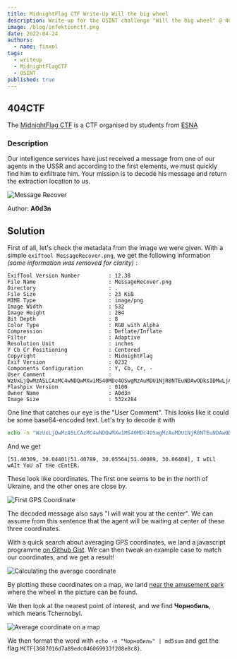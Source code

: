 ```yaml
---
title: MidnightFlag CTF Write-Up Will the big wheel
description: Write-up for the OSINT challenge "Will the big wheel" @ 404CTF 2022
image: /blog/infektionctf.png
date: 2022-04-24
authors:
  - name: finxol
tags:
  - writeup
  - MidnightFlagCTF
  - OSINT
published: true
---
```


## 404CTF

The [MidnightFlag CTF](https://midnightflag.fr/) is a CTF organised by students from [ESNA](https://www.esna.bzh/)

### Description

Our intelligence services have just received a message from one of our agents in the USSR and according to the first elements,
we must quickly find him to exfiltrate him.
Your mission is to decode his message and return the extraction location to us.

![Message Recover](/posts/writeup-midnightflag-osint-will-the-big-wheel/MessageRecover.png)

Author: **A0d3n**

## Solution

First of all, let's check the metadata from the image we were given.
With a simple `exiftool MessageRecover.png`, we get the following information *(some information was removed for clarity)* :

```
ExifTool Version Number         : 12.38
File Name                       : MessageRecover.png
Directory                       : .
File Size                       : 23 KiB
MIME Type                       : image/png
Image Width                     : 532
Image Height                    : 284
Bit Depth                       : 8
Color Type                      : RGB with Alpha
Compression                     : Deflate/Inflate
Filter                          : Adaptive
Resolution Unit                 : inches
Y Cb Cr Positioning             : Centered
Copyright                       : MidnightFlag
Exif Version                    : 0232
Components Configuration        : Y, Cb, Cr, -
User Comment                    : WzUxLjQwMzA5LCAzMC4wNDQwMXw1MS40MDc4OSwgMzAuMDU1NjR8NTEuNDAwODksIDMwLjA2NDA4XSwgSSB3SUxsIHdBSXQgWW9VIGFUIHRIZSBjRW50RVIu
Flashpix Version                : 0100
Owner Name                      : A0d3n
Image Size                      : 532x284
```

One line that catches our eye is the "User Comment".
This looks like it could be some base64-encoded text.
Let's try to decode it with
```sh
echo -n "WzUxLjQwMzA5LCAzMC4wNDQwMXw1MS40MDc4OSwgMzAuMDU1NjR8NTEuNDAwODksIDMwLjA2NDA4XSwgSSB3SUxsIHdBSXQgWW9VIGFUIHRIZSBjRW50RVIu" | base64 --decode
```

And we get

```
[51.40309, 30.04401|51.40789, 30.05564|51.40089, 30.06408], I wILl wAIt YoU aT tHe cEntER.
```

These look like coordinates.
The first one seems to be in the north of Ukraine, and the other ones are close by.

![First GPS Coordinate](/posts/writeup-midnightflag-osint-will-the-big-wheel/first_gps_point.png)

The decoded message also says "I will wait you at the center".
We can assume from this sentence that the agent will be waiting at center of these three coordinates.

With a quick search about averaging GPS coordinates, we land a javascript programme [on Github Gist](https://gist.github.com/tlhunter/0ea604b77775b3e7d7d25ea0f70a23eb).
We can then tweak an example case to match our coordinates, and we get a result!

![Calculating the average coordinate](/posts/writeup-midnightflag-osint-will-the-big-wheel/average_coord.png)

By plotting these coordinates on a map, we land [near the amusement park](https://www.google.com/maps/place/Pripyat+amusement+park/@51.4053954,30.0488085,2337m/data=!3m1!1e3!4m13!1m7!3m6!1s0x0:0x8b035e1594d47a36!2zNTHCsDI0JzE0LjMiTiAzMMKwMDMnMTYuNSJF!3b1!8m2!3d51.403957!4d30.0545768!3m4!1s0x472a7c5de9f5c0fb:0x87aa178315dd0d18!8m2!3d51.4078925!4d30.055647)
where the wheel in the picture can be found.

We then look at the nearest point of interest, and we find **Чорнобиль**, which means Tchernobyl.

![Average coordinate on a map](/posts/writeup-midnightflag-osint-will-the-big-wheel/flag.png)

We then format the word with `echo -n "Чорнобиль" | md5sum` and get the flag `MCTF{3687016d7a89edc046069933f208e8c8}`.
